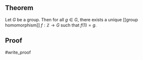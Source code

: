 ## Theorem
Let $G$ be a group. Then for all $g\in G$, there exists a unique [[group homomorphism]] $f:\mathbb Z\to G$ such that $f(1) = g$. 
## Proof
#write_proof 